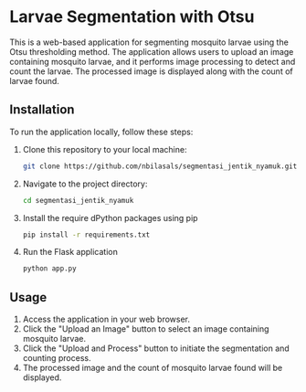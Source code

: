 # Larvae Segmentation with Otsu

This is a web-based application for segmenting mosquito larvae using the Otsu thresholding method. The application allows users to upload an image containing mosquito larvae, and it performs image processing to detect and count the larvae. The processed image is displayed along with the count of larvae found.

## Installation

To run the application locally, follow these steps:

1. Clone this repository to your local machine:

   ```bash
   git clone https://github.com/nbilasals/segmentasi_jentik_nyamuk.git
   ```
2. Navigate to the project directory:
   ```bash
   cd segmentasi_jentik_nyamuk
   ```
3. Install the require dPython packages using pip
   ```bash
   pip install -r requirements.txt
   ```
4. Run the Flask application
   ```bash
   python app.py
   ```

## Usage
1. Access the application in your web browser.
2. Click the "Upload an Image" button to select an image containing mosquito larvae.
3. Click the "Upload and Process" button to initiate the segmentation and counting process.
4. The processed image and the count of mosquito larvae found will be displayed.
